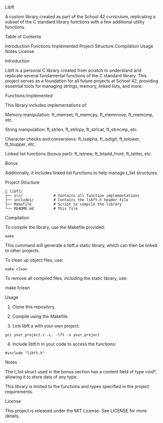 Libft

A custom library created as part of the School 42 curriculum, replicating a subset of the C standard library functions with a few additional utility functions.

Table of Contents

Introduction
Functions Implemented
Project Structure
Compilation
Usage
Notes
License

Introduction

Libft is a personal C library created from scratch to understand and replicate several fundamental functions of the C standard library. This project serves as a foundation for all future projects at School 42, providing essential tools for managing strings, memory, linked lists, and more.

Functions Implemented

This library includes implementations of:

Memory manipulation: ft_memset, ft_memcpy, ft_memmove, ft_memcmp, etc.

String manipulation: ft_strlen, ft_strlcpy, ft_strlcat, ft_strncmp, etc.

Character checks and conversions: ft_isalpha, ft_isdigit, ft_tolower, ft_toupper, etc.

Linked list functions (bonus part): ft_lstnew, ft_lstadd_front, ft_lstiter, etc.


Bonus

Additionally, it includes linked list functions to help manage t_list structures.

Project Structure
```
📁 libft/
├── src/              # Contains all function implementations
├── includes/         # Contains the libft.h header file
├── Makefile          # Script to compile the library
└── README.md         # This file
```
Compilation

To compile the library, use the Makefile provided:
```
make
```
This command will generate a libft.a static library, which can then be linked to other projects.

To clean up object files, use:
```
make clean
```
To remove all compiled files, including the static library, use:

make fclean

Usage

1. Clone this repository.


2. Compile using the Makefile.


3. Link libft.a with your own project:
```
gcc your_project.c -L. -lft -o your_project

```
4. Include libft.h in your code to access the functions:
```
#include "libft.h"
```
Notes

The t_list struct used in the bonus section has a content field of type void*, allowing it to store data of any type.

This library is limited to the functions and types specified in the project requirements.

License

This project is released under the MIT License. See LICENSE for more details.
